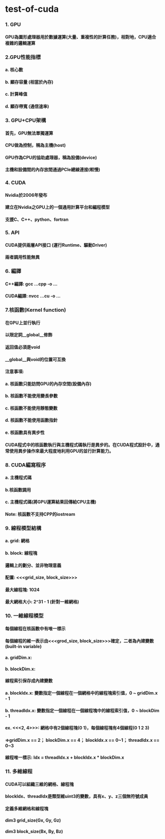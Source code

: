# test-of-cuda
### 1. GPU
#### GPU為圖形處理器用於數據運算(大量、重複性的計算任務)，相對地，CPU適合複雜的邏輯運算
### 2.GPU性能指標
#### a. 核心數
#### b. 顯存容量 (相當於內存)
#### c. 計算峰值
#### d. 顯存帶寬 (通信速率)
### 3. GPU+CPU架構
#### 首先，GPU無法單獨運算
#### CPU做為控制，稱為主機(host)
#### GPU作為CPU的協助處理器，稱為設備(device)
#### 主機和設備間的內存放間通過PCIe總線連接(較慢)
### 4. CUDA
#### Nvidia於2006年發布
#### 建立在Nvidia之GPU上的一個通用計算平台和編程模型
#### 支援C、C++、python、fortran
### 5. API
#### CUDA提供兩層API接口 (運行Runtime、驅動Driver)
#### 兩者調用性能無異
### 6. 編譯
#### C++編譯: gcc ...cpp -o ...
#### CUDA編譯: nvcc ...cu -o ...
### 7.核函數(Kernel function)
#### 在GPU上並行執行
#### 以限定詞__global__修飾
#### 返回值必須是void
#### __global__與void的位置可互換
#### 注意事項:
#### a. 核函數只能訪問GPU的內存空間(設備內存)
#### b. 核函數不能使用變長參數
#### c. 核函數不能使用靜態變數
#### d. 核函數不能使用函數指針
#### e. 核函數具有異步性
#### CUDA程式中的核函數執行與主機程式碼執行是異步的。在CUDA程式設計中，通常使用異步操作來最大程度地利用GPU的並行計算能力。
### 8. CUDA編寫程序
#### a. 主機程式碼
#### b.核函數調用
#### c. 主機程式碼(將GPU運算結果回傳給CPU主機)
#### Note: 核函數不支持CPP的iostream
### 9. 線程模型結構
#### a. grid: 網格
#### b. block: 線程塊
#### 邏輯上的劃分、並非物理意義
#### 配置: <<<grid_size, block_size>>>
#### 最大線程塊: 1024
#### 最大網格大小: 2^31 - 1 (針對一維網格)
### 10. 一維線程模型
#### 每個線程在核函數中有唯一標示
#### 每個線程的維一表示由<<<grod_size, block_size>>>確定，二者為內建變數(built-in variable)
#### a. gridDim.x: 
#### b. blockDim.x: 
#### 線程索引保存成內建變數
#### a. blockIdx.x: 變數指定一個線程在一個網格中的線程塊索引值，0 ~ gridDim.x - 1
#### b. threadIdx.x: 變數指定一個線程在一個線程塊中的線程索引值，0 ~ blockDim - 1
#### ex. <<<2, 4>>>: 網格中有2個線程塊(0 1)，每個線程塊有4個線程(0 1 2 3)
#### =>gridDim.x == 2； blockDim.x == 4； blockIdx.x == 0~1； threadIdx.x == 0~3
#### 線程唯一標示: Idx = threadIdx.x + blockIdx.x * blockDim.x
### 11. 多維線程
#### CUDA可以組織三維的網格、線程塊
#### blockIdx、threadIdx是類型維uint3的變數，具有x、y、z三個無符號成員
#### 定義多維網格和線程塊
#### dim3 grid_size(Gx, Gy, Gz)
#### dim3 block_size(Bx, By, Bz)




















